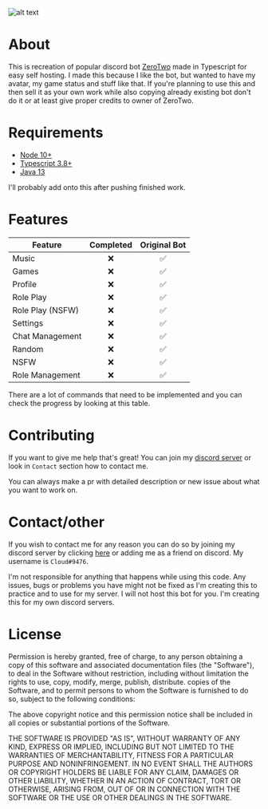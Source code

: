 ![alt text](https://i.imgur.com/eob6vLy.jpg "Banner")

# About

This is recreation of popular discord bot [ZeroTwo](https://top.gg/bot/zerotwo) made in Typescript for easy self hosting. I made this because I like the bot, but wanted to have my avatar, my game status and stuff like that. If you're planning to use this and then sell it as your own work while also copying already existing bot don't do it or at least give proper credits to owner of ZeroTwo.


# Requirements

- [Node 10+](https://nodejs.org/en/)
- [Typescript 3.8+](https://www.npmjs.com/package/typescript)
- [Java 13](https://www.oracle.com/java/technologies/javase-jdk13-downloads.html)

I'll probably add onto this after pushing finished work.

# Features

| Feature       | Completed  | Original Bot |
| ------------- |:----------:| :----------:  |
| Music         | ❌      |     ✅         | 
| Games         | ❌      |     ✅         |
| Profile       | ❌      |     ✅         |
| Role Play     | ❌      |     ✅         |
| Role Play (NSFW)  | ❌  |     ✅         |
| Settings      | ❌  |     ✅         |
| Chat Management      | ❌  |     ✅         |
| Random        | ❌  |     ✅         |
| NSFW        | ❌  |     ✅         |
| Role Management        | ❌  |     ✅         |


There are a lot of commands that need to be implemented and you can check the progress by looking at this table.

# Contributing 

If you want to give me help that's great! You can join my [discord server](https://discord.gg/f3sfSDZ) or look in `Contact` section how to contact me.

You can always make a pr with detailed description or new issue about what you want to work on.

# Contact/other

If you wish to contact me for any reason you can do so by joining my discord server by clicking [here](https://discord.gg/f3sfSDZ) or adding me as a friend on discord. My username is `Cloud#9476`. 

I'm not responsible for anything that happens while using this code. Any issues, bugs or problems you have might not be fixed as I'm creating this to practice and to use for my server. I will not host this bot for you. I'm creating this for my own discord servers.

# License


Permission is hereby granted, free of charge, to any person obtaining a copy
of this software and associated documentation files (the "Software"), to deal
in the Software without restriction, including without limitation the rights
to use, copy, modify, merge, publish, distribute.
copies of the Software, and to permit persons to whom the Software is
furnished to do so, subject to the following conditions:

The above copyright notice and this permission notice shall be included in all
copies or substantial portions of the Software.

THE SOFTWARE IS PROVIDED "AS IS", WITHOUT WARRANTY OF ANY KIND,
EXPRESS OR IMPLIED, INCLUDING BUT NOT LIMITED TO THE WARRANTIES OF
MERCHANTABILITY, FITNESS FOR A PARTICULAR PURPOSE AND NONINFRINGEMENT.
IN NO EVENT SHALL THE AUTHORS OR COPYRIGHT HOLDERS BE LIABLE FOR ANY CLAIM,
DAMAGES OR OTHER LIABILITY, WHETHER IN AN ACTION OF CONTRACT, TORT OR
OTHERWISE, ARISING FROM, OUT OF OR IN CONNECTION WITH THE SOFTWARE OR THE USE
OR OTHER DEALINGS IN THE SOFTWARE.